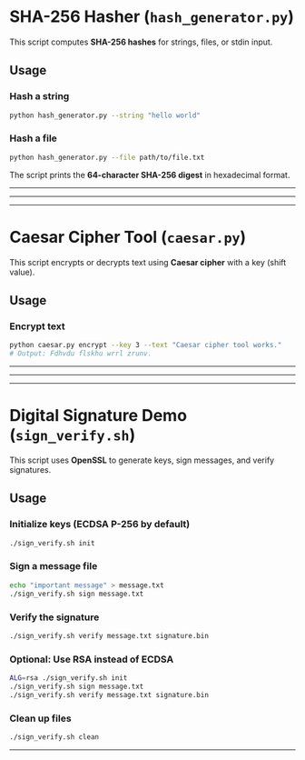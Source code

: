 # SHA-256 Hasher (`hash_generator.py`)

This script computes **SHA-256 hashes** for strings, files, or stdin input.

## Usage

### Hash a string
```bash
python hash_generator.py --string "hello world"
```

### Hash a file
```bash
python hash_generator.py --file path/to/file.txt
```

The script prints the **64-character SHA-256 digest** in hexadecimal format.

---
---
---

# Caesar Cipher Tool (`caesar.py`)

This script encrypts or decrypts text using **Caesar cipher** with a key (shift value).

## Usage

### Encrypt text
```bash
python caesar.py encrypt --key 3 --text "Caesar cipher tool works."
# Output: Fdhvdu flskhu wrrl zrunv.
```

---
---
---

# Digital Signature Demo (`sign_verify.sh`)

This script uses **OpenSSL** to generate keys, sign messages, and verify signatures.


## Usage

### Initialize keys (ECDSA P-256 by default)
```bash
./sign_verify.sh init
```

### Sign a message file
```bash
echo "important message" > message.txt
./sign_verify.sh sign message.txt
```

### Verify the signature
```bash
./sign_verify.sh verify message.txt signature.bin
```

### Optional: Use RSA instead of ECDSA
```bash
ALG=rsa ./sign_verify.sh init
./sign_verify.sh sign message.txt
./sign_verify.sh verify message.txt signature.bin
```

### Clean up files
```bash
./sign_verify.sh clean
```

---
